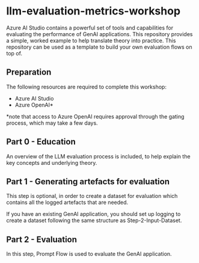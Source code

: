 # llm-evaluation-metrics-workshop

Azure AI Studio contains a powerful set of tools and capabilities for evaluating the performance of GenAI applications. This repository provides a simple, worked example to help translate theory into practice. This repository can be used as a template to build your own evaluation flows on top of.

##  Preparation

The following resources are required to complete this workshop:
- Azure AI Studio
- Azure OpenAI*

*note that access to Azure OpenAI requires approval through the gating process, which may take a few days.

## Part 0 - Education

An overview of the LLM evaluation process is included, to help explain the key concepts and underlying theory.

## Part 1 - Generating artefacts for evaluation

This step is optional, in order to create a dataset for evaluation which contains all the logged artefacts that are needed.

If you have an existing GenAI application, you should set up logging to create a dataset following the same structure as Step-2-Input-Dataset.

## Part 2 - Evaluation

In this step, Prompt Flow is used to evaluate the GenAI application.